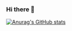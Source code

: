 ### Hi there 👋

[![Anurag's GitHub stats](https://github-readme-stats.vercel.app/api?username=humblepasty)](https://github.com/humblepasty/github-readme-stats)

<!--
**HumblePasty/HumblePasty** is a ✨ _special_ ✨ repository because its `README.md` (this file) appears on your GitHub profile.

Here are some ideas to get you started:

- 🔭 I’m currently working on ...
- 🌱 I’m currently learning ...
- 👯 I’m looking to collaborate on ...
- 🤔 I’m looking for help with ...
- 💬 Ask me about ...
- 📫 How to reach me: ...
- 😄 Pronouns: ...
- ⚡ Fun fact: ...
-->

